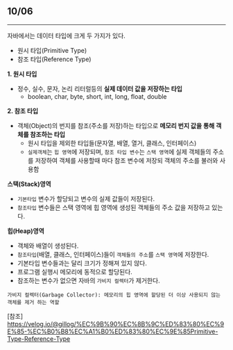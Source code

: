 10/06
--
***
자바에서는 데이터 타입에 크게 두 가지가 있다.
- 원시 타입(Primitive Type)
- 참조 타입(Reference Type)

**1. 원시 타입**
- 정수, 실수, 문자, 논리 리터럴등의 **실제 데이터 값을 저장하는 타입**
    - boolean, char, byte, short, int, long, float, double

**2. 참조 타입**
- 객체(Object)의 번지를 참조(주소를 저장)하는 타입으로 **메모리 번지 값을 통해 객체를 참조하는 타입**
    - 원시 타입을 제외한 타입들(문자열, 배열, 열거, 클래스, 인터페이스)
    - `실제객체`는 `힙 영역`에 저장되며, `참조 타입 변수`는 `스택 영역`에 실제 객체들의 주소를 저장하여 객체를 사용할때 마다 참조 변수에 저장되 객체의 주소를 불러와 사용함
    
**스택(Stack)영역**
- `기본타입` 변수가 할당되고 변수의 실제 값들이 저장된다.
- `참조타입` 변수들은 스택 영역에 힙 영역에 생성된 객체들의 주소 값을 저장하고 있는다.

**힙(Heap)영역**
- 객체와 배열이 생성된다.
- `참조타입`(배열, 클래스, 인터페이스)들이 `객체들의 주소`를 `스택 영역`에 저장한다.
- 기본타입 변수들과는 달리 크기가 정해져 있지 않다.
- 프로그램 실행시 메모리에 동적으로 할당된다.
- 참조하는 변수가 없으면 자바의 `가비지 컬렉터`가 제거한다.
```
가비지 컬렉터(Garbage Collector): 메모리의 힙 영역에 할당된 더 이상 사용되지 않는 객체를 제거 하는 역할
```

[참조] https://velog.io/@gillog/%EC%9B%90%EC%8B%9C%ED%83%80%EC%9E%85-%EC%B0%B8%EC%A1%B0%ED%83%80%EC%9E%85Primitive-Type-Reference-Type
